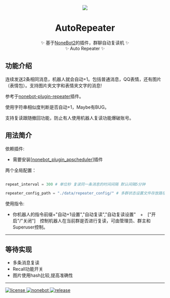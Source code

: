 
<p align="center">
  <a><img src="http://tva1.sinaimg.cn/large/006APoFYly1fzdi7y0v9wg306o06ot8t.gif"></a>
</p>
<div align="center">

  # AutoRepeater
  ✨ 基于[NoneBot2](https://github.com/nonebot/nonebot2)的插件，群聊自动复读机 ✨
  </br>
  ✨ Auto Repeater ✨
</div>

## 功能介绍

连续发送2条相同消息，机器人就会自动+1。包括普通消息，QQ表情，还有图片（表情包）。支持图片夹文字和表情夹文字的消息!


参考于[nonebot-plugin-repeater](https://github.com/ninthseason/nonebot-plugin-repeater)插件。

使用字符串相似度判断是否自动+1，Maybe有BUG。

支持复读跟随撤回功能，防止有人使用机器人复读功能爆破账号。

## 用法简介
依赖插件:

- 需要安装\[[nonebot_plugin_apscheduler](https://github.com/nonebot/plugin-apscheduler)\]插件

两个全局配置：

```python

repeat_interval = 300 # 单位秒 复读同一条消息的时间间隔 默认间隔5分钟

repeater_config_path = "./data/repeater_config/" # 多群状态设置文件存放路径

```
使用指令:

- 你机器人的指令前缀+"自动+1设置","自动复读","自动复读设置"&emsp;+&emsp;["开启"/"关闭"]&emsp;控制机器人在当前群是否进行复读，可由管理员、群主和Superuser控制。

***
## 等待实现
- 多条消息复读
- Recall功能开关
- 图片使用hash比较,提高准确性
***
<a href="https://github.com/Utmost-Happiness-Planet/uhpstatus/blob/main/LICENSE">
    <img src="https://img.shields.io/badge/license-GPL%20v3.0-orange" alt="license">
  </a>
  
  <a href="https://github.com/nonebot/nonebot2">
    <img src="https://img.shields.io/badge/nonebot-v2-red" alt="nonebot">
  </a> 
  
  <a href="">
    <img src="https://img.shields.io/badge/release-v0.1.4-blueviolet" alt="release">
</a>

